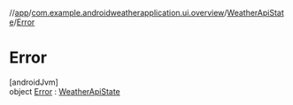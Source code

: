 //[app](../../../../index.md)/[com.example.androidweatherapplication.ui.overview](../../index.md)/[WeatherApiState](../index.md)/[Error](index.md)

# Error

[androidJvm]\
object [Error](index.md) : [WeatherApiState](../index.md)
